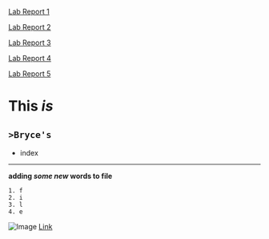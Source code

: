 [Lab Report 1](lab-report-1-week-2.html)

[Lab Report 2](lab-report-2-week-4.html)

[Lab Report 3](lab-report-3-week-6.html)

[Lab Report 4](lab-report-4-week-8.html)

[Lab Report 5](lab-report-5-week-10.html)

# **This** *is* 

## `>Bryce's`
- index 
---
**adding *some new* words to file**
```
1. f
2. i
3. l
4. e
```
![Image](https://i.kym-cdn.com/entries/icons/original/000/027/475/Screen_Shot_2018-10-25_at_11.02.15_AM.png)
[Link](http://a.com)

